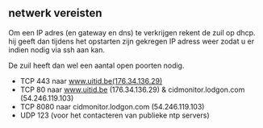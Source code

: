 ---
---
## netwerk vereisten

Om een IP adres (en gateway en dns) te verkrijgen rekent de zuil op dhcp. hij geeft dan tijdens het opstarten zijn gekregen IP adress weer zodat u er indien nodig via ssh aan kan.

De zuil heeft dan wel een aantal open poorten nodig. 

* TCP 443 naar www.uitid.be(176.34.136.29) 
* TCP 80 naar www.uitid.be (176.34.136.29) & cidmonitor.lodgon.com (54.246.119.103) 
* TCP 8080 naar cidmonitor.lodgon.com (54.246.119.103) 
* UDP 123 (voor het contacteren van publieke ntp servers) 
